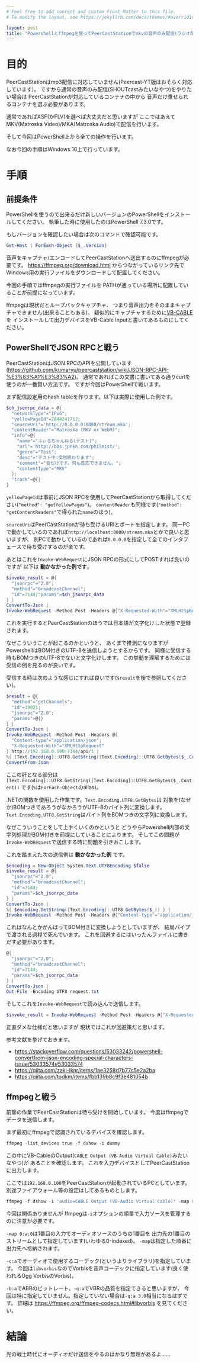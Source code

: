 ```yaml
---
# Feel free to add content and custom Front Matter to this file.
# To modify the layout, see https://jekyllrb.com/docs/themes/#overriding-theme-defaults

layout: post
title: "Powershellとffmpegを使ってPeerCastStationでmkvの音声のみ配信(ラジオ配信)をする"
---
```


# 目的

PeerCastStationはmp3配信に対応していません(Peercast-YT版はおそらく対応しています)。
ですから通常の音声のみ配信(SHOUTcastみたいなやつ)をやりたい場合は
PeerCastStationが対応しているコンテナの中から
音声だけ乗せられるコンテナを選ぶ必要があります。

通常であればASF(かFLV)を選べば大丈夫だと思いますが
ここではあえてMKV(Matroska Video)/MKA(Matroska Audio)で配信を行います。

そして今回はPowerShell上から全ての操作を行います。

なお今回の手順はWindows 10上で行っています。

# 手順

## 前提条件

PowerShellを使うので出来るだけ新しいバージョンのPowerShellをインストールしてください。
執筆した時に使用したのはPowerShell 7.3.0です。

もしバージョンを確認したい場合は次のコマンドで確認可能です。

```Powershell
Get-Host | ForEach-Object {$_.Version}
```

音声をキャプチャ/エンコードしてPeerCastStationへ送出するのにffmpegが必要です。
https://ffmpeg.org/download.html からつながっているリンク先で
Windows用の実行ファイルをダウンロードして配置してください。

今回の手順ではffmpegの実行ファイルを
PATHが通っている場所に配置していることが前提になっています。

ffmpegは現状だとループバックキャプチャ、
つまり音声出力をそのままキャプチャできません(出来ることもある)。
疑似的にキャプチャするために[VB-CABLE](https://vb-audio.com/Cable/)を
インストールして出力デバイスをVB-Cable Inputと書いてあるものにしてください。

## PowerShellでJSON RPCと戦う

PeerCastStationはJSON RPCのAPIを公開しています(https://github.com/kumaryu/peercaststation/wiki/JSON-RPC-API-%E3%83%A1%E3%83%A2)。
通常であればこの文書に書いてある通りcurlを使うのが一番賢い方法です。
ですが今回はPowerShellで戦います。

まず配信設定用のhash tableを作ります。以下は実際に使用した例です。

```Powershell
$ch_jsonrpc_data = @{
  "networkType"="IPv6";
  "yellowPageId"=2044241712;
  "sourceUri"='http://0.0.0.0:8080/stream.mka';
  "contentReader"="Matroska (MKV or WebM)";
  "info"=@{
    "name"="ふぃるちゃんねる(テスト)";
    "url"='http://bbs.jpnkn.com/philmist/';
    "genre"="Test";
    "desc"="テスト中:突然終わります";
    "comment"="音だけです。何も反応できません。";
    "contentType"="MKV"
  };
  "track"=@{}
}
```

`yellowPageId`は事前にJSON RPCを使用してPeerCastStationから取得してください(`"method": "getYellowPages"`)。
`contentReader`も同様です(`"method": "getContentReaders"`で得られた`name`のほう)。

`sourceUri`はPeerCastStationが待ち受けるURIとポートを指定します。
同一PCで動かしているのであれば`http://localhost:8080/stream.mka`とかで良いと思いますが、
別PCで動かしているのであれば`0.0.0.0`を指定して全てのインタフェースで待ち受けするのが楽です。

あとはこれを`Invoke-WebRequest`にJSON RPCの形式にしてPOSTすれば良いのですが
以下は **動かなかった例です**。

```Powershell
$invoke_result = @{
  "jsonrpc"="2.0";
  "method"="broadcastChannel";
  "id"=7144;"params"=$ch_jsonrpc_data
} |
ConvertTo-Json |
Invoke-WebRequest -Method Post -Headers @{"X-Requested-With"="XMLHttpRequest"} -ContentType "application/json" http://192.168.0.100:7144/api/1
```

これを実行するとPeerCastStationのほうでは日本語が文字化けした状態で登録されます。

なぜこういうことが起こるのかというと、
あくまで推測になりますがPowershellはBOM付きのUTF-8を送信しようとするからです。
同様に受信する時もBOMつきのUTF-8でないと文字化けします。
この挙動を理解するためには受信の例を見るのが良いです。

受信する時は次のような感じにすれば良いです(`$result`を後で参照してください)。

```Powershell
$result = @{
  "method"="getChannels";
  "id"=19021;
  "jsonrpc"="2.0";
  "params"=@{}
} |
ConvertTo-Json |
Invoke-WebRequest -Method Post -Headers @{
  "Content-type"="application/json";
  "X-Requested-With"="XMLHttpRequest"
} http://192.168.0.100:7144/api/1 |
%{ [Text.Encoding]::UTF8.GetString([Text.Encoding]::UTF8.GetBytes($_.Content)) } |
ConvertFrom-Json
```

ここの肝となる部分は
`[Text.Encoding]::UTF8.GetString([Text.Encoding]::UTF8.GetBytes($_.Content))`
です(`%`は`ForEach-Object`のalias)。

.NETの関数を使用した作業です。`Text.Encoding.UTF8.GetBytes`は
対象を(なぜか)BOMつきであろうがなかろうがUTF-8のバイト列に変換します。
`Text.Encoding.UTF8.GetString`はバイト列をBOMつきの文字列に変換します。

なぜこういうことをして上手くいくのかというと
どうやらPowershell内部の文字列処理がBOM付きを前提にしていることによります。
そしてこの問題が`Invoke-WebRequest`で送信する時に問題を引きおこします。

これを踏まえた次の送信例は **動かなかった例** です。

```Powershell
$encoding = New-Object System.Text.UTF8Encoding $false
$invoke_result = @{
  "jsonrpc"="2.0";
  "method"="broadcastChannel";
  "id"=7144;
  "params"=$ch_jsonrpc_data
} |
ConvertTo-Json |
%{ $encoding.GetString([Text.Encoding]::UTF8.GetBytes($_)) } |
Invoke-WebRequest -Method Post -Headers @{"Content-type"="application/json;coding=utf-8";"X-Requested-With"="XMLHttpRequest"} http://192.168.0.100:7144/api/1
```

これはなんとかがんばってBOM付きに変換しようとしていますが、
結局パイプで渡される過程で死んでいます。
これを回避するにはいったんファイルに書きだす必要があります。

```Powershell
@{
  "jsonrpc"="2.0";
  "method"="broadcastChannel";
  "id"=7144;
  "params"=$ch_jsonrpc_data
} |
ConvertTo-Json |
Out-File -Encoding UTF8 request.txt
```

そしてこれを`Invoke-WebRequest`で読み込んで送信します。

```Powershell
$invoke_result = Invoke-WebRequest -Method Post -Headers @{"X-Requested-With"="XMLHttpRequest"} -ContentType "application/json" -InFile .\request.txt http://192.168.0.100:7144/api/1
```

正直ダメな仕様だと思いますが 現状ではこれが回避策だと思います。

参考文献を挙げておきます。

* https://stackoverflow.com/questions/53033242/powershell-convertfrom-json-encoding-special-characters-issue/53033574#53033574
* https://qiita.com/zaki-lknr/items/1ae3258d7b77c5e2a2ba
* https://qiita.com/todkm/items/fbb139b8c9f3e481054b

## ffmpegと戦う

前節の作業でPeerCastStationは待ち受けを開始しています。
今度はffmpegでデータを送信します。

まず最初にffmpegで認識されているデバイスを確認します。

```Powershell
ffmpeg -list_devices true -f dshow -i dummy
```

この中にVB-CableのOutput(`CABLE Output (VB-Audio Virtual Cable)`みたいなやつ)が
あることを確認します。
これを入力デバイスとしてPeerCastStationに出力します。

ここでは`192.168.0.100`をPeerCastStationが起動されているPCとしています。
別途ファイアウォール等の設定はしてあるものとします。

```Powershell
ffmpeg -f dshow -i 'audio=CABLE Output (VB-Audio Virtual Cable)' -map 0:a:0 -c:a libvorbis -metadata 'language=ja-jp' http://192.168.0.100:8080/stream.mka
```

今回は関係ありませんが
ffmpegは`-i`オプションの順番で入力ソースを管理するのに注意が必要です。

`-map 0:a:0`は1番目の入力でオーディオソースのうちの1番目を
出力先の1番目のストリームとして指定しています(いわゆる0-indexed)。
`-map`は指定した順番に出力先へ格納されます。

`-c:a`でオーディオで使用するコーデック(というよりライブラリ)を指定しています。
今回は`libvorbis`なのでVorbisを音声コーデックに指定しています(良く使われるOgg VorbisのVorbis)。

`-b:a`でABRのビットレート、`-q:a`でVBRの品質を指定できると思いますが、
今回は特に指定していません。指定していない場合は`-q:a 3.0`相当になるはずです。
詳細は https://ffmpeg.org/ffmpeg-codecs.html#libvorbis を見てください。

# 結論

光の戦士時代にオーディオだけ送信をやるのはかなり無理があるよ……

